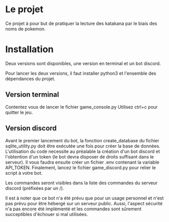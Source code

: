 # Le projet

Ce projet à pour but de pratiquer la lecture des katakana par le biais des noms de pokemon.

# Installation
Deux versions sont disponibles, une version en terminal et un bot discord.

Pour lancer les deux versions, il faut installer python3 et l'ensemble des dépendances du projet.

## Version terminal
Contentez vous de lancer le fichier game_console.py
Utilisez ctrl+c pour quitter le jeu.

## Version discord
Avant le premier lancement du bot, la fonction create_database du fichier sqlite_utility.py doit être exécutée une fois pour créer la base de données.
L'utilisation du code necessite au préalable la création d'un bot discord et l'obtention d'un token (le bot devra disposer de droits suffisant dans le serveur).
Il vous faudra ensuite créer un fichier .env contenant la variable API_TOKEN.
Finalement, lancez le fichier game_discord.py pour relier le script à votre bot.

Les commandes seront visibles dans la liste des commandes du serveur discord (préfixées par un /).

Il est à noter que ce bot n'a été prévu que pour un usage personnel et n'est pas prévu pour être hébergé sur un serveur public.
Aussi, l'aspect sécurité n'a pas encore été implémenté et les commandes sont sûrement succeptibles d'échouer si mal utilisées.